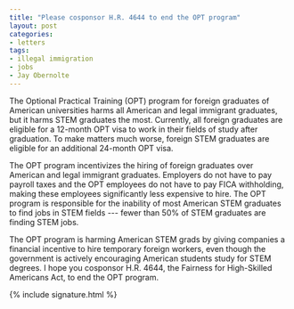 ```yaml
---
title: "Please cosponsor H.R. 4644 to end the OPT program"
layout: post
categories:
- letters
tags:
- illegal immigration
- jobs
- Jay Obernolte
---
```


The Optional Practical Training (OPT) program for foreign graduates of American universities harms all American and legal immigrant graduates, but it harms STEM graduates the most. Currently, all foreign graduates are eligible for a 12-month OPT visa to work in their fields of study after graduation. To make matters much worse, foreign STEM graduates are eligible for an additional 24-month OPT visa.

The OPT program incentivizes the hiring of foreign graduates over American and legal immigrant graduates. Employers do not have to pay payroll taxes and the OPT employees do not have to pay FICA withholding, making these employees significantly less expensive to hire. The OPT program is responsible for the inability of most American STEM graduates to find jobs in STEM fields --- fewer than 50% of STEM graduates are finding STEM jobs.

The OPT program is harming American STEM grads by giving companies a financial incentive to hire temporary foreign workers, even though the government is actively encouraging American students study for STEM degrees. I hope you cosponsor H.R. 4644, the Fairness for High-Skilled Americans Act, to end the OPT program.

{% include signature.html %}
